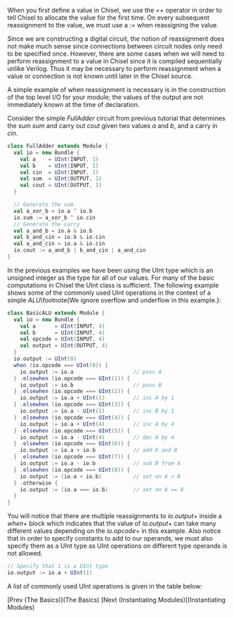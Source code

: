 When you first define a value in Chisel, we use the *=*+ operator in order to tell Chisel to allocate the value for the first time. On every subsequent reassignment to the value, we must use a *:=* when reassigning the value.

Since we are constructing a digital circuit, the notion of reassignment does not make much sense since connections between circuit nodes only need to be specified once. However, there are some cases when we will need to perform reassignment to a value in Chisel since it is compiled sequentially unlike Verilog. Thus it may be necessary to perform reassignment when a value or connection is not known until later in the Chisel source. 

A simple example of when reassignment is necessary is in the construction of the top level I/O for your module; the values of the output are not immediately known at the time of declaration.

Consider the simple *FullAdder* circuit from previous tutorial that determines the sum *sum* and carry out *cout* given two values *a* and *b*, and a carry in *cin*.

```scala
class FullAdder extends Module {
  val io = new Bundle {
    val a    = UInt(INPUT, 1)
    val b    = UInt(INPUT, 1)
    val cin  = UInt(INPUT, 1)
    val sum  = UInt(OUTPUT, 1)
    val cout = UInt(OUTPUT, 1)
  }

  // Generate the sum
  val a_xor_b = io.a ^ io.b
  io.sum := a_xor_b ^ io.cin
  // Generate the carry
  val a_and_b = io.a & io.b
  val b_and_cin = io.b & io.cin
  val a_and_cin = io.a & io.cin
  io.cout := a_and_b | b_and_cin | a_and_cin
}
```


In the previous examples we have been using the UInt type which is an unsigned integer as the type for all of our values. For many of the basic computations in Chisel the UInt class is sufficient. The following example shows some of the commonly used UInt operations in the context of a simple *ALU*\footnote{We ignore overflow and underflow in this example.}:

```scala
class BasicALU extends Module {
  val io = new Bundle {
    val a      = UInt(INPUT, 4)
    val b      = UInt(INPUT, 4)
    val opcode = UInt(INPUT, 4)
    val output = UInt(OUTPUT, 4)
  }
  io.output := UInt(0) 
  when (io.opcode === UInt(0)) {
    io.output := io.a                   // pass A
  } .elsewhen (io.opcode === UInt(1)) {
    io.output := io.b                   // pass B
  } .elsewhen (io.opcode === UInt(2)) {
    io.output := io.a + UInt(1)         // inc A by 1
  } .elsewhen (io.opcode === UInt(3)) {
    io.output := io.a - UInt(1)         // inc B by 1
  } .elsewhen (io.opcode === UInt(4)) {
    io.output := io.a + UInt(4)         // inc A by 4
  } .elsewhen (io.opcode === UInt(5)) {
    io.output := io.a - UInt(4)         // dec A by 4
  } .elsewhen (io.opcode === UInt(6)) {
    io.output := io.a + io.b            // add A and B
  } .elsewhen (io.opcode === UInt(7)) {
    io.output := io.a - io.b            // sub B from A
  } .elsewhen (io.opcode === UInt(8)) {
    io.output := (io.a < io.b)          // set on A < B
  } .otherwise { 
    io.output := (io.a === io.b)        // set on A == B
  }
}
```

You will notice that there are multiple reassignments to *io.output*+ inside a *when*+ block which indicates that the value of *io.output*+ can take many different values depending on the *io.opcode*+ in this example. Also notice that in order to specify constants to add to our operands, we must also specify them as a UInt type as UInt operations on different type operands is not allowed.

```scala
// Specify that 1 is a UInt type
io.output := io.a + UInt(1) 
```

A list of commonly used UInt operations is given in the table below:

[Prev (The Basics)](The Basics)  [Next (Instantiating Modules)](Instantiating Modules)
